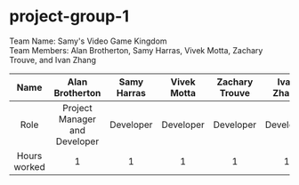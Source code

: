 # project-group-1
Team Name: Samy's Video Game Kingdom  
Team Members: Alan Brotherton, Samy Harras, Vivek Motta, Zachary Trouve, and Ivan Zhang

| Name | Alan Brotherton    | Samy Harras    | Vivek Motta | Zachary Trouve | Ivan Zhang |
| :---:   | :---: | :---: | :---: |  :---: |  :---: |
| Role | Project Manager and Developer   | Developer   | Developer | Developer | Developer |
| Hours worked | 1   | 1   | 1 | 1 | 1 |
